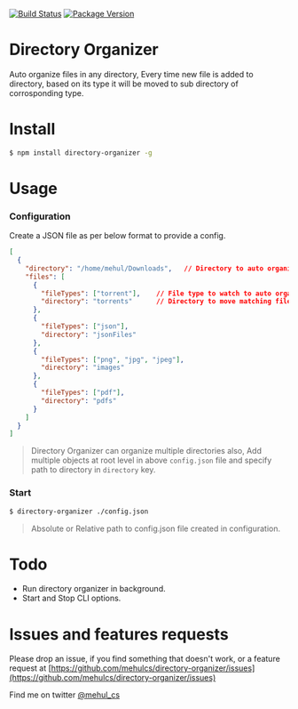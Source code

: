 [![Build Status](https://img.shields.io/travis/mehulcs/directory-organizer)](https://www.npmjs.com/package/directory-organizer) [![Package Version](https://img.shields.io/npm/v/directory-organizer)](https://www.npmjs.com/package/directory-organizer)
# Directory Organizer
Auto organize files in any directory, Every time new file is added to directory, based on its type it will be moved to sub directory of corrosponding type.

# Install
```sh
$ npm install directory-organizer -g
```

# Usage

### Configuration
Create a JSON file as per below format to provide a config.

```JSON
[
  {
    "directory": "/home/mehul/Downloads",   // Directory to auto organize
    "files": [
      {
        "fileTypes": ["torrent"],    // File type to watch to auto organize
        "directory": "torrents"      // Directory to move matching file types 
      },
      {
        "fileTypes": ["json"],
        "directory": "jsonFiles"
      },
      {
        "fileTypes": ["png", "jpg", "jpeg"],
        "directory": "images"
      },
      {
        "fileTypes": ["pdf"],
        "directory": "pdfs"
      }
    ]
  }
]
```
> Directory Organizer can organize multiple directories also, Add multiple objects at root level in above `config.json` file and specify path to directory in `directory` key.
### Start
```sh
$ directory-organizer ./config.json
```
> Absolute or Relative path to config.json file created in configuration.

# Todo
* Run directory organizer in background.
* Start and Stop CLI options.

# Issues and features requests
Please drop an issue, if you find something that doesn't work, or a feature request at [https://github.com/mehulcs/directory-organizer/issues](https://github.com/mehulcs/directory-organizer/issues)

Find me on twitter [@mehul\_cs](https://twitter.com/mehul_cs)
